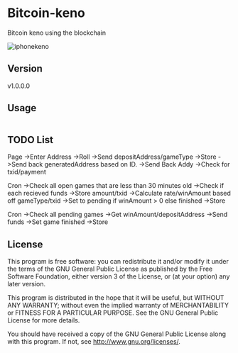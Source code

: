 # Bitcoin-keno
Bitcoin keno using the blockchain

![iphonekeno](https://cloud.githubusercontent.com/assets/8336385/21592965/289ac59c-d0c7-11e6-9ec3-8459e37b9678.jpg)

## Version 

v1.0.0.0

## Usage 
```$ git clone https://github.com/Jfaler/Palletizer.git
```



## TODO List

Page
->Enter Address
->Roll
->Send depositAddress/gameType
->Store
->Send back generatedAddress based on ID.
->Send Back Addy
->Check for txid/payment

Cron
->Check all open games that are less than 30 minutes old
->Check if each recieved funds
->Store amount/txid
->Calculate rate/winAmount based off gameType/txid
->Set to pending if winAmount > 0 else finished
->Store

Cron
->Check all pending games
->Get winAmount/depositAddress
->Send funds
->Set game finished
->Store




## License 

This program is free software: you can redistribute it and/or modify
 it under the terms of the GNU General Public License as published by
 the Free Software Foundation, either version 3 of the License, or
 (at your option) any later version.

 This program is distributed in the hope that it will be useful,
 but WITHOUT ANY WARRANTY; without even the implied warranty of
 MERCHANTABILITY or FITNESS FOR A PARTICULAR PURPOSE.  See the
 GNU General Public License for more details.

 You should have received a copy of the GNU General Public License
 along with this program.  If not, see <http://www.gnu.org/licenses/>.
